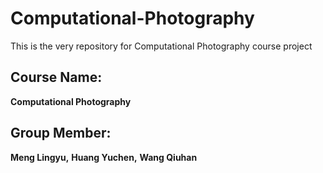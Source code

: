 # Computational-Photography
This is the very repository for Computational Photography course project

## Course Name:
__Computational Photography__

## Group Member:
__Meng Lingyu,__
__Huang Yuchen,__
__Wang Qiuhan__




